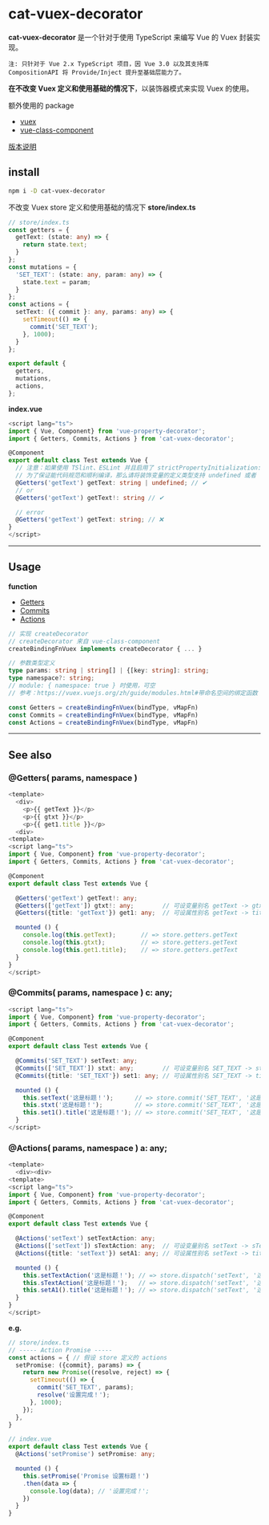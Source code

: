 # cat-vuex-decorator
**cat-vuex-decorator** 是一个针对于使用 TypeScript 来编写 Vue 的 Vuex 封装实现。

`注: 只针对于 Vue 2.x TypeScript 项目，因 Vue 3.0 以及其支持库 CompositionAPI 将 Provide/Inject 提升至基础层能力了。`

**在不改变 Vuex 定义和使用基础的情况下**，以装饰器模式来实现 Vuex 的使用。

额外使用的 package
- [vuex](https://github.com/vuejs/vuex)
- [vue-class-component](https://github.com/vuejs/vue-class-component)

[版本说明](https://github.com/linxsbox/cat-vuex-decorator/blob/dev/README-Version.md)

## install

```bash
npm i -D cat-vuex-decorator
```

不改变 Vuex store 定义和使用基础的情况下
**store/index.ts**
```typescript
// store/index.ts
const getters = {
  getText: (state: any) => {
    return state.text;
  }
};
const mutations = {
  'SET_TEXT': (state: any, param: any) => {
    state.text = param;
  }
};
const actions = {
  setText: ({ commit }: any, params: any) => {
    setTimeout(() => {
      commit('SET_TEXT');
    }, 1000);
  }
};

export default {
  getters,
  mutations,
  actions,
};
```

**index.vue**
```typescript
<script lang="ts">
import { Vue, Component} from 'vue-property-decorator';
import { Getters, Commits, Actions } from 'cat-vuex-decorator';

@Component
export default class Test extends Vue {
  // 注意：如果使用 TSlint、ESLint 并且启用了 strictPropertyInitialization: true
  // 为了保证能代码规范和顺利编译，那么请将装饰变量的定义类型支持 undefined 或者 !: 保证其有值
  @Getters('getText') getText: string | undefined; // ✔
  // or
  @Getters('getText') getText!: string // ✔

  // error
  @Getters('getText') getText: string; // ❌
}
</script>
```

---

## Usage
**function**
- [Getters](#Getters)
- [Commits](#Commits)
- [Actions](#Actions)

```ts
// 实现 createDecorator
// createDecorator 来自 vue-class-component
createBindingFnVuex implements createDecorator { ... }

// 参数类型定义
type params: string | string[] | {[key: string]: string;
type namespace?: string;
// module: { namespace: true } 时使用，可空
// 参考：https://vuex.vuejs.org/zh/guide/modules.html#带命名空间的绑定函数

const Getters = createBindingFnVuex(bindType, vMapFn)
const Commits = createBindingFnVuex(bindType, vMapFn)
const Actions = createBindingFnVuex(bindType, vMapFn)
```

---

## See also

### <a id="Getters"></a> @Getters( params, namespace )

```typescript
<template>
  <div>
    <p>{{ getText }}</p>
    <p>{{ gtxt }}</p>
    <p>{{ get1.title }}</p>
  <div>
<template>
<script lang="ts">
import { Vue, Component} from 'vue-property-decorator';
import { Getters, Commits, Actions } from 'cat-vuex-decorator';

@Component
export default class Test extends Vue {

  @Getters('getText') getText!: any;
  @Getters(['getText']) gtxt!: any;        // 可设变量别名 getText -> gtxt
  @Getters({title: 'getText'}) get1: any;  // 可设属性别名 getText -> title

  mounted () {
    console.log(this.getText);       // => store.getters.getText
    console.log(this.gtxt);          // => store.getters.getText
    console.log(this.get1.title);    // => store.getters.getText
  }
}
</script>
```

### <a id="Commits"></a> @Commits( params, namespace ) c: any;

```typescript
<script lang="ts">
import { Vue, Component} from 'vue-property-decorator';
import { Getters, Commits, Actions } from 'cat-vuex-decorator';

@Component
export default class Test extends Vue {

  @Commits('SET_TEXT') setText: any;
  @Commits(['SET_TEXT']) stxt: any;        // 可设变量别名 SET_TEXT -> stxt
  @Commits({title: 'SET_TEXT'}) set1: any; // 可设属性别名 SET_TEXT -> title

  mounted () {
    this.setText('这是标题！');      // => store.commit('SET_TEXT', '这是标题！')
    this.stxt('这是标题！');         // => store.commit('SET_TEXT', '这是标题！')
    this.set1().title('这是标题！'); // => store.commit('SET_TEXT', '这是标题！')
  }
</script>
```

### <a id="Actions"></a> @Actions( params, namespace ) a: any;

```typescript
<template>
  <div><div>
<template>
<script lang="ts">
import { Vue, Component} from 'vue-property-decorator';
import { Getters, Commits, Actions } from 'cat-vuex-decorator';

@Component
export default class Test extends Vue {

  @Actions('setText') setTextAction: any;
  @Actions(['setText']) sTextAction: any;  // 可设变量别名 setText -> sTextAction
  @Actions({title: 'setText'}) setA1: any; // 可设属性别名 setText -> title

  mounted () {
    this.setTextAction('这是标题！'); // => store.dispatch('setText', '这是标题！')
    this.sTextAction('这是标题！');   // => store.dispatch('setText', '这是标题！')
    this.setA1().title('这是标题！'); // => store.dispatch('setText', '这是标题！')
  }
}
</script>
```

**e.g.**
```typescript
// store/index.ts
// ----- Action Promise -----
const actions = { // 假设 store 定义的 actions
  setPromise: ({commit}, params) => {
    return new Promise((resolve, reject) => {
      setTimeout(() => {
        commit('SET_TEXT', params);
        resolve('设置完成！');
      }, 1000);
    });
  },
}

// index.vue
export default class Test extends Vue {
  @Actions('setPromise') setPromise: any;

  mounted () {
    this.setPromise('Promise 设置标题！')
    .then(data => {
      console.log(data); // '设置完成！'; 
    })
  }
}
```
